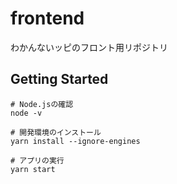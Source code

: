 # frontend
わかんないッピのフロント用リポジトリ

## Getting Started
```terminal
# Node.jsの確認
node -v

# 開発環境のインストール
yarn install --ignore-engines

# アプリの実行
yarn start
```
